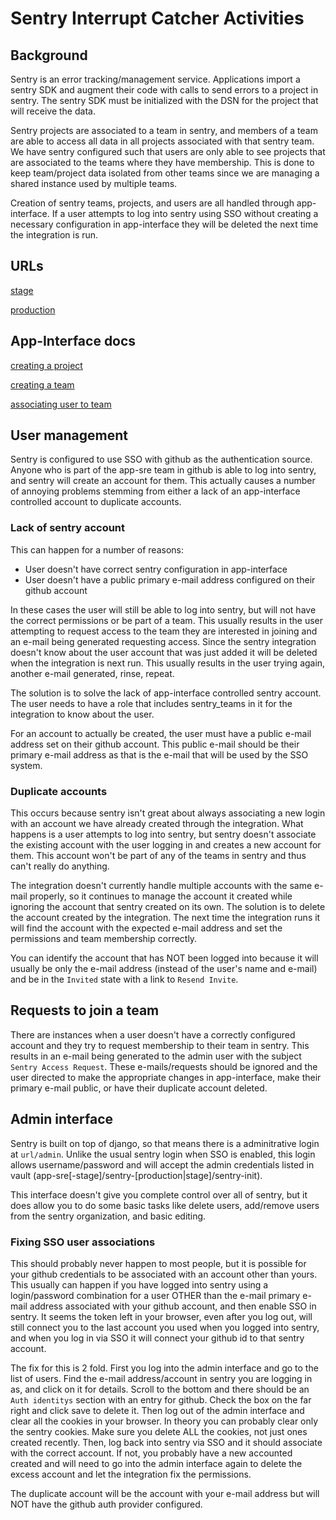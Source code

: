 # Sentry Interrupt Catcher Activities

## Background

Sentry is an error tracking/management service.  Applications import a sentry SDK and augment their code with calls to send errors to a project in sentry.  The sentry SDK must be initialized with the DSN for the project that will receive the data.

Sentry projects are associated to a team in sentry, and members of a team are able to access all data in all projects associated with that sentry team.  We have sentry configured such that users are only able to see projects that are associated to the teams where they have membership.  This is done to keep team/project data isolated from other teams since we are managing a shared instance used by multiple teams.

Creation of sentry teams, projects, and users are all handled through app-interface.  If a user attempts to log into sentry using SSO without creating a necessary configuration in app-interface they will be deleted the next time the integration is run.

## URLs

[stage](https://sentry.stage.devshift.net/)

[production](https://sentry.devshift.net/)

## App-Interface docs

[creating a project](https://gitlab.cee.redhat.com/service/app-interface#create-a-sentry-project-for-an-onboarded-app-app-sreapp-1yml)

[creating a team](https://gitlab.cee.redhat.com/service/app-interface#create-a-sentry-team-dependenciessentry-team-1yml)

[associating user to team](https://gitlab.cee.redhat.com/service/app-interface#manage-sentry-team-membership-via-app-interface-accessrole-1yml)

## User management

Sentry is configured to use SSO with github as the authentication source.  Anyone who is part of the app-sre team in github is able to log into sentry, and sentry will create an account for them.  This actually causes a number of annoying problems stemming from either a lack of an app-interface controlled account to duplicate accounts.

### Lack of sentry account

This can happen for a number of reasons:

- User doesn't have correct sentry configuration in app-interface
- User doesn't have a public primary e-mail address configured on their github account

In these cases the user will still be able to log into sentry, but will not have the correct permissions or be part of a team.  This usually results in the user attempting to request access to the team they are interested in joining and an e-mail being generated requesting access.  Since the sentry integration doesn't know about the user account that was just added it will be deleted when the integration is next run.  This usually results in the user trying again, another e-mail generated, rinse, repeat.

The solution is to solve the lack of app-interface controlled sentry account.  The user needs to have a role that includes sentry_teams in it for the integration to know about the user.

For an account to actually be created, the user must have a public e-mail address set on their github account.  This public e-mail should be their primary e-mail address as that is the e-mail that will be used by the SSO system.

### Duplicate accounts

This occurs because sentry isn't great about always associating a new login with an account we have already created through the integration.  What happens is a user attempts to log into sentry, but sentry doesn't associate the existing account with the user logging in and creates a new account for them.  This account won't be part of any of the teams in sentry and thus can't really do anything.

The integration doesn't currently handle multiple accounts with the same e-mail properly, so it continues to manage the account it created while ignoring the account that sentry created on its own.  The solution is to delete the account created by the integration.  The next time the integration runs it will find the account with the expected e-mail address and set the permissions and team membership correctly.

You can identify the account that has NOT been logged into because it will usually be only the e-mail address (instead of the user's name and e-mail) and be in the `Invited` state with a link to `Resend Invite`.

## Requests to join a team

There are instances when a user doesn't have a correctly configured account and they try to request membership to their team in sentry.  This results in an e-mail being generated to the admin user with the subject `Sentry Access Request`.  These e-mails/requests should be ignored and the user directed to make the appropriate changes in app-interface, make their primary e-mail public, or have their duplicate account deleted.

## Admin interface

Sentry is built on top of django, so that means there is a adminitrative login at `url/admin`.  Unlike the usual sentry login when SSO is enabled, this login allows username/password and will accept the admin credentials listed in vault (app-sre[-stage]/sentry-[production|stage]/sentry-init).

This interface doesn't give you complete control over all of sentry, but it does allow you to do some basic tasks like delete users, add/remove users from the sentry organization, and basic editing.

### Fixing SSO user associations

This should probably never happen to most people, but it is possible for your github credentials to be associated with an account other than yours.  This usually can happen if you have logged into sentry using a login/password combination for a user OTHER than the e-mail primary e-mail address associated with your github account, and then enable SSO in sentry.  It seems the token left in your browser, even after you log out, will still connect you to the last account you used when you logged into sentry, and when you log in via SSO it will connect your github id to that sentry account.

The fix for this is 2 fold.  First you log into the admin interface and go to the list of users.  Find the e-mail address/account in sentry you are logging in as, and click on it for details.  Scroll to the bottom and there should be an `Auth identitys` section with an entry for github.  Check the box on the far right and click save to delete it.  Then log out of the admin interface and clear all the cookies in your browser.  In theory you can probably clear only the sentry cookies.  Make sure you delete ALL the cookies, not just ones created recently.  Then, log back into sentry via SSO and it should associate with the correct account.  If not, you probably have a new accounted created and will need to go into the admin interface again to delete the excess account and let the integration fix the permissions.

The duplicate account will be the account with your e-mail address but will NOT have the github auth provider configured.
